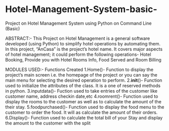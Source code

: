 # Hotel-Management-System-basic-
Project on Hotel Management System using Python on Command Line (Basic)

ABSTRACT:-
This Project on Hotel Management is a general software developed (using Python) to simplify hotel operations by automating them. In this project, “AnCasa” is the project’s 
hotel name. It covers major aspects of hotel management; it could perform the
following operations- Hotel Booking, Provide you with Hotel Rooms Info, Food Served
and Room Billing

MODULES USED:-
Functions Created
1.Home()- Function to display the project’s main screen i.e. the homepage of the
  project or you can say the main menu for selecting the desired operation to
  perform.
2.__init__()- Function used to initialize the attributes of the class. It is a one of 
  reserved methods in python.
3.inputdata()- Fuction used to take entries of the customer like customer name, 
  address checkin date,etc
4.roomrent()- Function used to display the rooms to the customer as well as to 
  calculate the amount of the their stay.
5.foodpurchased()- Function used to display the food menu to the customer to 
  order the food. It will as calculate the amount of their orders.
6.Display()- Function used to calculate the total bill of your Stay and display the 
  amount to the customer with the split
